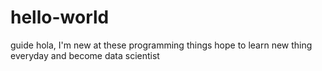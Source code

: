# hello-world
guide 
hola, I'm new at these programming things
hope to learn new thing everyday and become data scientist
